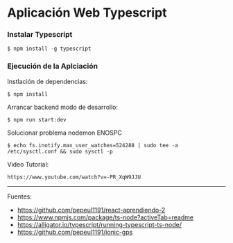 # Aplicación Web Typescript

### Instalar Typescript

    $ npm install -g typescript

### Ejecución de la Aplciación

Instlación de dependencias:

    $ npm install

Arrancar backend modo de desarrollo:

    $ npm run start:dev

Solucionar problema nodemon ENOSPC

    $ echo fs.inotify.max_user_watches=524288 | sudo tee -a /etc/sysctl.conf && sudo sysctl -p

Video Tutorial:

    https://www.youtube.com/watch?v=-PR_XqW9JJU

---

Fuentes:

+ https://github.com/pepeul1191/react-aprendiendo-2
+ https://www.npmjs.com/package/ts-node?activeTab=readme
+ https://alligator.io/typescript/running-typescript-ts-node/
+ https://github.com/pepeul1191/ionic-gps